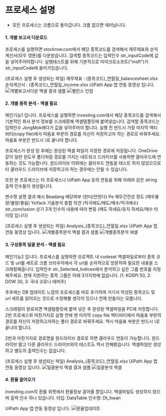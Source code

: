 # 프로세스 설명

- 모든 프로세스는 크롬으로 돌아갑니다. 크롬 없으면 에러납니다.


#### 1. 개별 보고서 다운로드
프로세스를 실행하면 stockrow.com에서 해당 종목코드를 검색해서 재무제표와 손익계산서(모두 영문)를 다운받습니다.
검색할 종목코드는 입력인수 str_inputCode에 값을 넣어주어야합니다.
실행테스트를 위해 기본적으로 마이크로소프트("msft")가 str_inputCode에 들어가있습니다. 

(프로세스 실행 후 생성되는 파일)
 재무제표 : (종목코드)_연월일_balancesheet.xlsx 
 손익계산서 : (종목코드)_연월일_income.xlsx
 UiPath App 앱 연동 동영상 입니다.
![개별보고서다운](https://user-images.githubusercontent.com/58212594/111160029-0c909280-85dd-11eb-8ef8-8a483f1a2018.gif)
엑셀 결과 샘플
![밸런스 인컴](https://user-images.githubusercontent.com/58212594/111162731-c852c180-85df-11eb-9089-f07aac324a06.gif)
#### 2. 개별 종목 분석 - 엑셀 필요
메인기능1 입니다.
프로세스를 실행하면 investing.com에서 해당 종목코드를 검색해서 기본적인 회사 분석 정보를 스크래핑해 엑셀템플릿에 붙여넣습니다.
검색할 종목코드는 입력인수 JongMok에다가 값을 넣어주어야 합니다.
실행 전 반드시 가장 마지막 엑티비티(copy file)에서 따옴표 부분의 경로를 자신이 저장하고자 하는 경로로 바꿔주세요.
따옴표 부분은 반드시 \로 끝나야 합니다.

프로세스가 완성 된 후에는 완성된 엑셀 파일이 지정한 경로에 저장됩니다.
OneDrive같이 일반 윈도우 폴더처럼 경로를 가지는 네트워크 드라이브를 사용하면 클라우드에 연동하는 것도 가능합니다.
원드라이브 이외에는 클라우드 연동을 테스트 하지 않았으므로 타 클라우드 드라이브에 저장하고자 하는 경우에는 안될 수 있습니다.

또한 본 프로세스는 타 프로세스나 UiPath App 등의 연동을 위해 아래와 같은 string 출력 인수들이 생성됩니다.

변수명		설명				결과 예시
Beadang		배당여부				(한다/안한다)
Pe		재무건전성 정도			(매우불량/불량/좋음)
YoYack		기술분석 종합 의견		(적극매도/매도/매수/적극매수)
str_conclusion	상기 3개 인수의 내용에 따라 변동	(매도 하세요/유지 하세요/매수 타이밍 입니다)

(프로세스 실행 후 생성되는 파일)
Analysis_(종목코드)_연월일.xlsx
UiPath App 앱 연동 동영상 입니다.
![개별종목분석](https://user-images.githubusercontent.com/58212594/111160145-2b8f2480-85dd-11eb-9753-0488ba8a8c79.gif)
엑셀 결과 샘플
![개별종목분석 에셀](https://user-images.githubusercontent.com/58212594/111162711-c2f57700-85df-11eb-8ed1-6c6ed8f40789.gif)
#### 3. 구성종목 일괄 분석 - 엑셀 필요
메인기능2 입니다.
프로세스를 실행하면 프로젝트 내 codeset 엑셀파일로부터 종목 코드 및 url를 세트로 크롬 브라우저에서 각 url을 순차적으로 방문하여 필요한 내용을 스크래핑해옵니다.
입력인수 str_Selected_Indices에서 분석하고 싶은 그룹 번호를 지정해주세요.
현재 지원하는 종목 그룹은 아래 3가지밖에 없습니다.
(1: KOSPI 50, 2: DOW 30, 3: 국내 코로나 테마주)

추후에는 DB 업데이트 느낌의 프로세스를 따로 추가하여 거기서 작성된 종목코드 및 url 세트를 읽어오는 것으로 수정해볼 생각이 있으나 언제 만들지는 모릅니다.

스크래핑이 완료되면 엑셀템플릿에 붙여 넣은 후 완성된 엑셀파일을 PC에 저장합니다.
2번 프로세스와 마찬가지로 실행 전에 맨 마지막 copy file 엑티비티에서 따옴표 부분의 경로를 자신이 저장하고자하는 폴더 경로로 바꿔주세요.
역시 따옴표 부분은 반드시 \로 끝나야 합니다.

2번과 마찬가지로 경로명을 원드라이브 경로로 하면 클라우드 연동이 가능합니다.
원드라이브 말고 다른 클라우드 드라이브와의 테스트도 역시 안해봤습니다.
엑셀파일만 생성하고 별도의 출력인수는 없습니다.

(프로세스 실행 후 생성되는 파일)
Analysis_(종목코드)_연월일.xlsx
UiPath App 앱 연동 동영상 입니다.
![일괄분석](https://user-images.githubusercontent.com/58212594/111160290-4bbee380-85dd-11eb-9928-d01e1a5634c1.gif)
엑셀 결과 샘플
![일괄분석 엑셀](https://user-images.githubusercontent.com/58212594/111162749-cbe64880-85df-11eb-9790-d361cae955fb.gif)
#### 4. 환율 끌어오기
investing.com의 환율 위젯에서 환율정보 끌어올 뿐입니다. 
엑셀파일도 생성하지 않으며 출력 인수 하나 있습니다.
	타입: 	DataTable
	인수명:	Dt_hwan

UiPath App 앱 연동 동영상 입니다.
![환율업데이트](https://user-images.githubusercontent.com/58212594/111160277-495c8980-85dd-11eb-9d53-5aa5f75d9d76.gif)




